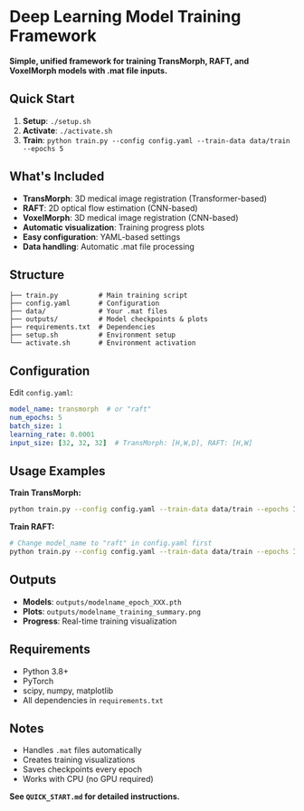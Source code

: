 # Deep Learning Model Training Framework

**Simple, unified framework for training TransMorph, RAFT, and VoxelMorph models with .mat file inputs.**

## Quick Start

1. **Setup**: `./setup.sh`
2. **Activate**: `./activate.sh` 
3. **Train**: `python train.py --config config.yaml --train-data data/train --epochs 5`

## What's Included

- **TransMorph**: 3D medical image registration (Transformer-based)
- **RAFT**: 2D optical flow estimation (CNN-based)
- **VoxelMorph**: 3D medical image registration (CNN-based)
- **Automatic visualization**: Training progress plots
- **Easy configuration**: YAML-based settings
- **Data handling**: Automatic .mat file processing

## Structure

```
├── train.py          # Main training script
├── config.yaml       # Configuration
├── data/             # Your .mat files
├── outputs/          # Model checkpoints & plots
├── requirements.txt  # Dependencies
├── setup.sh          # Environment setup
└── activate.sh       # Environment activation
```

## Configuration

Edit `config.yaml`:
```yaml
model_name: transmorph  # or "raft"
num_epochs: 5
batch_size: 1
learning_rate: 0.0001
input_size: [32, 32, 32]  # TransMorph: [H,W,D], RAFT: [H,W]
```

## Usage Examples

**Train TransMorph:**
```bash
python train.py --config config.yaml --train-data data/train --epochs 10
```

**Train RAFT:**
```bash
# Change model_name to "raft" in config.yaml first
python train.py --config config.yaml --train-data data/train --epochs 10
```

## Outputs

- **Models**: `outputs/modelname_epoch_XXX.pth`
- **Plots**: `outputs/modelname_training_summary.png`
- **Progress**: Real-time training visualization

## Requirements

- Python 3.8+
- PyTorch
- scipy, numpy, matplotlib
- All dependencies in `requirements.txt`

## Notes

- Handles `.mat` files automatically
- Creates training visualizations
- Saves checkpoints every epoch
- Works with CPU (no GPU required)

**See `QUICK_START.md` for detailed instructions.**